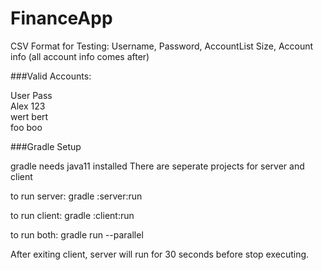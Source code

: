 # FinanceApp

CSV Format for Testing:
Username, Password, AccountList Size, Account info (all account info comes after)

###Valid Accounts: 

User              Pass  
Alex              123  
wert              bert  
foo               boo

###Gradle Setup

gradle needs java11 installed
There are seperate projects for server and client

to run server:
	gradle :server:run

to run client:
	gradle :client:run

to run both:
	gradle run --parallel

After exiting client, server will run for 30 seconds before stop executing.